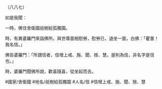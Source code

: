 （八八七）

如是我聞：

一時，佛住舍衛國祇樹給孤獨園。

時，有異婆羅門來詣佛所，與世尊面相慰勞，慰勞已，退坐一面，白佛：「瞿曇！我名信。」

佛告婆羅門：「所謂信者，信增上戒、施、聞、捨、慧，是則為信，非名字是信也。」

時，婆羅門聞佛所說，歡喜隨喜，從坐起而去。

#國家/舍衛國
#地名/祇樹給孤獨園
#人名/信
#信增上戒、施、聞、捨、慧
